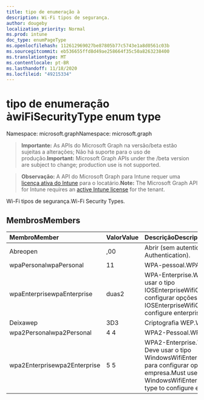 ```yaml
---
title: tipo de enumeração à
description: Wi-Fi tipos de segurança.
author: dougeby
localization_priority: Normal
ms.prod: intune
doc_type: enumPageType
ms.openlocfilehash: 112612969027be87805b77c5743e1a8d0561c03b
ms.sourcegitcommit: eb536655ffd8d49ae258664f35c50a8263238400
ms.translationtype: MT
ms.contentlocale: pt-BR
ms.lasthandoff: 11/18/2020
ms.locfileid: "49215334"
---
```

# <a name="wifisecuritytype-enum-type"></a><span data-ttu-id="6ebd4-103">tipo de enumeração à</span><span class="sxs-lookup"><span data-stu-id="6ebd4-103">wiFiSecurityType enum type</span></span>

<span data-ttu-id="6ebd4-104">Namespace: microsoft.graph</span><span class="sxs-lookup"><span data-stu-id="6ebd4-104">Namespace: microsoft.graph</span></span>

> <span data-ttu-id="6ebd4-105">**Importante:** As APIs do Microsoft Graph na versão/beta estão sujeitas a alterações; Não há suporte para o uso de produção.</span><span class="sxs-lookup"><span data-stu-id="6ebd4-105">**Important:** Microsoft Graph APIs under the /beta version are subject to change; production use is not supported.</span></span>

> <span data-ttu-id="6ebd4-106">**Observação:** A API do Microsoft Graph para Intune requer uma [licença ativa do Intune](https://go.microsoft.com/fwlink/?linkid=839381) para o locatário.</span><span class="sxs-lookup"><span data-stu-id="6ebd4-106">**Note:** The Microsoft Graph API for Intune requires an [active Intune license](https://go.microsoft.com/fwlink/?linkid=839381) for the tenant.</span></span>

<span data-ttu-id="6ebd4-107">Wi-Fi tipos de segurança.</span><span class="sxs-lookup"><span data-stu-id="6ebd4-107">Wi-Fi Security Types.</span></span>

## <a name="members"></a><span data-ttu-id="6ebd4-108">Membros</span><span class="sxs-lookup"><span data-stu-id="6ebd4-108">Members</span></span>
|<span data-ttu-id="6ebd4-109">Membro</span><span class="sxs-lookup"><span data-stu-id="6ebd4-109">Member</span></span>|<span data-ttu-id="6ebd4-110">Valor</span><span class="sxs-lookup"><span data-stu-id="6ebd4-110">Value</span></span>|<span data-ttu-id="6ebd4-111">Descrição</span><span class="sxs-lookup"><span data-stu-id="6ebd4-111">Description</span></span>|
|:---|:---|:---|
|<span data-ttu-id="6ebd4-112">Abre</span><span class="sxs-lookup"><span data-stu-id="6ebd4-112">open</span></span>|<span data-ttu-id="6ebd4-113">,0</span><span class="sxs-lookup"><span data-stu-id="6ebd4-113">0</span></span>|<span data-ttu-id="6ebd4-114">Abrir (sem autenticação).</span><span class="sxs-lookup"><span data-stu-id="6ebd4-114">Open (No Authentication).</span></span>|
|<span data-ttu-id="6ebd4-115">wpaPersonal</span><span class="sxs-lookup"><span data-stu-id="6ebd4-115">wpaPersonal</span></span>|<span data-ttu-id="6ebd4-116">1</span><span class="sxs-lookup"><span data-stu-id="6ebd4-116">1</span></span>|<span data-ttu-id="6ebd4-117">WPA-pessoal.</span><span class="sxs-lookup"><span data-stu-id="6ebd4-117">WPA-Personal.</span></span>|
|<span data-ttu-id="6ebd4-118">wpaEnterprise</span><span class="sxs-lookup"><span data-stu-id="6ebd4-118">wpaEnterprise</span></span>|<span data-ttu-id="6ebd4-119">duas</span><span class="sxs-lookup"><span data-stu-id="6ebd4-119">2</span></span>|<span data-ttu-id="6ebd4-120">WPA-Enterprise.</span><span class="sxs-lookup"><span data-stu-id="6ebd4-120">WPA-Enterprise.</span></span> <span data-ttu-id="6ebd4-121">Deve usar o tipo IOSEnterpriseWifiConfiguration para configurar opções da empresa.</span><span class="sxs-lookup"><span data-stu-id="6ebd4-121">Must use IOSEnterpriseWifiConfiguration type to configure enterprise options.</span></span>|
|<span data-ttu-id="6ebd4-122">Deixa</span><span class="sxs-lookup"><span data-stu-id="6ebd4-122">wep</span></span>|<span data-ttu-id="6ebd4-123">3D</span><span class="sxs-lookup"><span data-stu-id="6ebd4-123">3</span></span>|<span data-ttu-id="6ebd4-124">Criptografia WEP.</span><span class="sxs-lookup"><span data-stu-id="6ebd4-124">WEP Encryption.</span></span>|
|<span data-ttu-id="6ebd4-125">wpa2Personal</span><span class="sxs-lookup"><span data-stu-id="6ebd4-125">wpa2Personal</span></span>|<span data-ttu-id="6ebd4-126">4 </span><span class="sxs-lookup"><span data-stu-id="6ebd4-126">4</span></span>|<span data-ttu-id="6ebd4-127">WPA2-Pessoal.</span><span class="sxs-lookup"><span data-stu-id="6ebd4-127">WPA2-Personal.</span></span>|
|<span data-ttu-id="6ebd4-128">wpa2Enterprise</span><span class="sxs-lookup"><span data-stu-id="6ebd4-128">wpa2Enterprise</span></span>|<span data-ttu-id="6ebd4-129">5 </span><span class="sxs-lookup"><span data-stu-id="6ebd4-129">5</span></span>|<span data-ttu-id="6ebd4-130">WPA2-Enterprise.</span><span class="sxs-lookup"><span data-stu-id="6ebd4-130">WPA2-Enterprise.</span></span> <span data-ttu-id="6ebd4-131">Deve usar o tipo WindowsWifiEnterpriseEAPConfiguration para configurar opções da empresa.</span><span class="sxs-lookup"><span data-stu-id="6ebd4-131">Must use WindowsWifiEnterpriseEAPConfiguration type to configure enterprise options.</span></span>|





